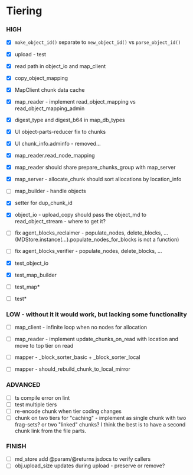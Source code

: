 # Tiering

### HIGH
- [x] `make_object_id()` separate to `new_object_id()` vs `parse_object_id()`
- [x] upload - test
- [x] read path in object_io and map_client
- [x] copy_object_mapping
- [x] MapClient chunk data cache
- [x] map_reader - implement read_object_mapping vs read_object_mapping_admin
- [x] digest_type and digest_b64 in map_db_types
- [x] UI object-parts-reducer fix to chunks
- [x] UI chunk_info.adminfo - removed...
- [x] map_reader.read_node_mapping
- [x] map_reader should share prepare_chunks_group with map_server
- [x] map_server - allocate_chunk should sort allocations by location_info
- [ ] map_builder - handle objects
- [x] setter for dup_chunk_id 

- [x] object_io - upload_copy should pass the object_md to read_object_stream - where to get it?
- [ ] fix agent_blocks_reclaimer - populate_nodes, delete_blocks, ... (MDStore.instance(...).populate_nodes_for_blocks is not a function)
- [ ] fix agent_blocks_verifier - populate_nodes, delete_blocks, ...

- [x] test_object_io
- [x] test_map_builder
- [ ] test_map*
- [ ] test*


### LOW - without it it would work, but lacking some functionality
- [ ] map_client - infinite loop when no nodes for allocation
- [ ] map_reader - implement update_chunks_on_read with location and move to top tier on read
- [ ] mapper - _block_sorter_basic + _block_sorter_local
- [ ] mapper - should_rebuild_chunk_to_local_mirror


### ADVANCED
- [ ] ts compile error on lint
- [ ] test multiple tiers
- [ ] re-encode chunk when tier coding changes
- [ ] chunk on two tiers for "caching" - implement as single chunk with two frag-sets? or two "linked" chunks? I think the best is to have a second chunk link from the file parts.

### FINISH
- [ ] md_store add @param/@returns jsdocs to verify callers
- [ ] obj.upload_size updates during upload - preserve or remove?
